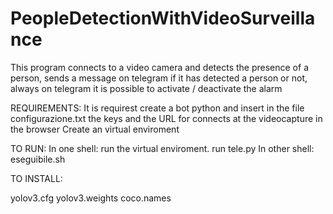 # PeopleDetectionWithVideoSurveillance
This program connects to a video camera and detects the presence of a person, sends a message on telegram if it has detected a person or not, always on telegram it is possible to activate / deactivate the alarm

REQUIREMENTS:
  It is requirest create a bot python and insert in the file configurazione.txt the keys
  and the URL for connects at the videocapture in the browser
  Create an virtual enviroment


TO RUN:
In one shell:
  run the virtual enviroment.
  run tele.py
In other shell:
  eseguibile.sh


TO INSTALL:

  yolov3.cfg
  yolov3.weights
  coco.names
